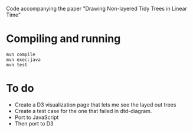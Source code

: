 Code accompanying the paper "Drawing Non-layered Tidy Trees in Linear Time"


# Compiling and running

```
mvn compile
mvn exec:java
mvn test
```

# To do

* Create a D3 visualization page that lets me see the layed out trees
* Create a test case for the one that failed in dtd-diagram.
* Port to JavaScript
* Then port to D3
